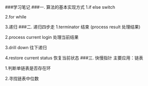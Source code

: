 ###学习笔记
###一. 算法的基本实现方式
1.if  else   switch

2.for while

3.递归
###二. 递归四步走
1.terminator  结束 (process result 处理结果)

2.process current login  处理当前结果

3.drill down  往下递归

4.restore current status  恢复当前状态
###三. 快慢指针
主要应用：链表

1.判断单链表是否存在环

2.寻找链表中位数





